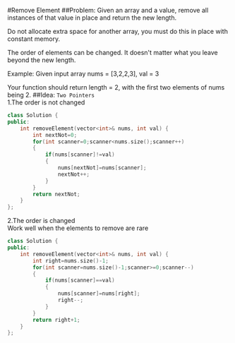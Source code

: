 #Remove Element
##Problem:
Given an array and a value, remove all instances of that value in place and return the new length.

Do not allocate extra space for another array, you must do this in place with constant memory.

The order of elements can be changed. It doesn't matter what you leave beyond the new length.

Example:
Given input array nums = [3,2,2,3], val = 3

Your function should return length = 2, with the first two elements of nums being 2.
##Idea:
`Two Pointers`  
1.The order is not changed
```cpp
class Solution {
public:
    int removeElement(vector<int>& nums, int val) {
        int nextNot=0;
        for(int scanner=0;scanner<nums.size();scanner++)
        {
            if(nums[scanner]!=val)
            {
                nums[nextNot]=nums[scanner];
                nextNot++;
            }
        }
        return nextNot;
    }
};
```
2.The order is changed  
Work well when the elements to remove are rare
```cpp
class Solution {
public:
    int removeElement(vector<int>& nums, int val) {
        int right=nums.size()-1;
        for(int scanner=nums.size()-1;scanner>=0;scanner--)
        {
            if(nums[scanner]==val)
            {
                nums[scanner]=nums[right];
                right--;
            }
        }
        return right+1;
    }
};
```